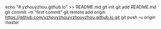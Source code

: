 echo "# yzhouyzhou.github.io" >> README.md
git init
git add README.md
git commit -m "first commit"
git remote add origin https://github.com/yzhouyzhou/yzhouyzhou.github.io.git
git push -u origin master
